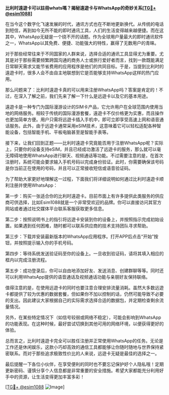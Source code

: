 **比利时遠遊卡可以註冊whats嗎？揭秘遠遊卡与WhatsApp的奇妙关系[[TG💪+ @esim1088](https://t.me/s/esim1088)]**

在当今这个数字化飞速发展的时代，通讯方式也在不断地更新换代。从传统的电话到短信，再到如今无所不能的即时通讯工具，人们的生活变得越来越便捷。而在这其中，WhatsApp无疑是一个绕不开的话题。作为全球用户量最大的即时通讯软件之一，WhatsApp以其免费、便捷、功能强大的特性，赢得了无数用户的青睐。

对于那些经常往来于不同国家的人群来说，选择合适的通讯工具显得尤为重要。尤其是对于那些需要频繁跨国沟通的商务人士或旅行爱好者而言，找到一款既能满足日常聊天需求又能节省费用的应用程序是他们的共同目标。于是，当提到比利时的遠遊卡时，很多人会不由自主地联想到它是否能够支持WhatsApp这样的热门应用。

那么问题来了：比利时遠遊卡真的可以用来注册WhatsApp吗？答案是肯定的！不过，在深入了解之前，我们先来了解一下什么是远遊卡以及它的基本用途。

遠遊卡是一种专门为国际漫游设计的SIM卡产品，它允许用户在全球范围内使用当地的网络服务。相较于传统的国际漫游套餐，遠遊卡不仅价格更为实惠，而且操作也更加简单方便。用户只需将远遊卡插入手机中，即可立即享受高速上网和语音通话服务。此外，由于远遊卡通常采用eSIM技术，这意味着它可以轻松适配各种智能设备，包括智能手机、平板电脑甚至是智能手表等。

接下来，让我们回到正题——比利时遠遊卡究竟能否用于注册WhatsApp呢？实际上，只要你的设备支持eSIM，并且已经成功激活了远遊卡的服务，那么就可以毫无障碍地使用WhatsApp进行聊天、视频通话等功能。不过需要注意的是，在首次注册时，系统可能会要求输入手机号码以完成身份验证。此时，你需要确保该号码是你当前正在使用的号码，并且可以正常接收短信或语音验证码。

为了帮助大家更好地理解这一过程，下面我们将详细说明如何通过比利时遠遊卡顺利注册并使用WhatsApp：

第一步：购买一张适合你的比利时遠遊卡。目前市面上有许多提供此类服务的供应商可供选择，比如Esim1088就是一个非常受欢迎的品牌。你可以直接访问其官方网站或者通过社交媒体平台联系客服获取更多信息。

第二步：按照说明书上的指引将远遊卡安装到你的设备上，并按照指示完成初始设置。如果遇到任何困难，随时都可以联系供应商的技术支持团队寻求帮助。

第三步：下载并安装最新版本的WhatsApp应用程序。打开APP后点击“开始”按钮，并按照提示输入你的手机号码。

第四步：等待系统发送验证码至你的设备上。一旦收到验证码，请将其填入相应的框内以完成注册流程。

第五步：成功登录后，你可以自由地添加好友、发送消息、创建群聊等等。同时还可以利用WhatsApp提供的语音通话及视频通话功能与亲朋好友保持联络。

值得注意的是，在使用远遊卡的同时也要注意合理安排流量消耗。虽然大多数远遊卡都提供了较为优惠的数据套餐，但如果你不加以控制的话，仍然可能导致不必要的支出。因此建议大家根据自己的实际需求选择合适的数据包，并定期检查剩余流量情况。

另外，在某些特定情况下（如信号较弱或网络不稳定），可能会影响到WhatsApp的功能表现。在这种时候，最好尝试切换到其他可用的网络环境，以便获得更好的体验。

总而言之，比利时遠遊卡完全可以胜任注册并正常使用WhatsApp的任务。无论是工作还是休闲娱乐，这款小巧却高效的通信工具都能够让你随时随地与世界保持紧密联系。而对于那些追求极致性价比的人来说，远遊卡无疑是最佳的选择之一。

最后提醒一下各位小伙伴，在享受便利的同时也不要忘记保护好个人隐私哦！定期更新密码、谨慎分享个人信息都是非常重要的安全措施。希望大家都能充分利用好手中的资源，让生活变得更加丰富多彩！

[[TG💪+ @esim1088](https://t.me/s/esim1088) ![Image](https://i.postimg.cc/4NQfJmqS/Snipaste-2025-05-13-00-14-12.png)]